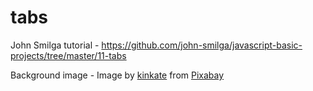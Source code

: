 # tabs

John Smilga tutorial - 
https://github.com/john-smilga/javascript-basic-projects/tree/master/11-tabs


Background image - 
Image by <a href="https://pixabay.com/users/kinkate-4384506/?utm_source=link-attribution&amp;utm_medium=referral&amp;utm_campaign=image&amp;utm_content=2031539">kinkate</a> from <a href="https://pixabay.com//?utm_source=link-attribution&amp;utm_medium=referral&amp;utm_campaign=image&amp;utm_content=2031539">Pixabay</a>
